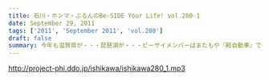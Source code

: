```yaml
---
title: 石川・ホンマ・ぶるんのBe-SIDE Your Life! vol.280-1
date: September 29, 2011
tags: ['2011', 'September 2011', 'vol.280']
draft: false
summary: 今年も滋賀県が・・・琵琶湖が・・・ビーサイメンバーはまたもや『軽自動車』で向かうそうです！！！NAMAE
---
```


http://project-phi.ddo.jp/ishikawa/ishikawa280_1.mp3